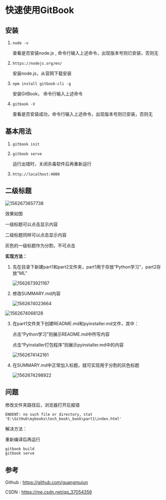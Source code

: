 # 快速使用GitBook

## 安装

1. ``node -v``

   查看是否安装node.js , 命令行输入上述命令，出现版本号则已安装，否则无

2. ``https://nodejs.org/en/``

   安装node.js，从官网下载安装 

3. ``npm install gitbook-cli -g``

   安装GitBook， 命令行输入上述命令

4. ``gitbook -V``

   查看是否安装成功，命令行输入上述命令，出现版本号则已安装，否则无

## 基本用法

1. ``gitbook init``

2. ``gitbook serve``

   运行出错时，关闭杀毒软件后再重新运行

3. ``http://localhost:4000``

## 二级标题

![1562673657738](E:\GitHub\mybooks\tech_book\imgs\1562673657738.png)

效果如图

一级标题可以点击显示内容

二级标题同样可以点击显示内容

灰色的一级标题作为分割，不可点击

**实现方法：**

1. 先在目录下新建part1和part2文件夹，part1用于存放“Python学习”，part2存放"ML"

   ![1562673921167](E:\GitHub\mybooks\tech_book\imgs\1562673921167.png)

2. 修改SUMMARY.md内容

   ![1562674023664](E:\GitHub\mybooks\tech_book\imgs\1562674023664.png)

![1562674068128](E:\GitHub\mybooks\tech_book\imgs\1562674068128.png)

3. 在part1文件夹下创建README.md和pyinstaller.md文件，其中：

   点击“Python学习”则展示README.md中所写内容

   点击“Pyinstaller打包程序”则展示pyinstaller.md中的内容

   ![1562674142161](E:\GitHub\mybooks\tech_book\imgs\1562674142161.png)

4. 在SUMMARY.md中正常加入标题，就可实现用于分割的灰色标题

   ![1562674298922](E:\GitHub\mybooks\tech_book\imgs\1562674298922.png)

## 问题

修改文件夹路径后，浏览器打开后报错

```
ENOENT: no such file or directory, stat 'E:\GitHub\mybooks\tech_book\_book\part1\index.html'
```

解决方法：

重新编译后再运行

```
gitbook build
gitbook serve
```



## 参考

Github :  https://github.com/guangmujun

CSDN :   https://me.csdn.net/qq_37054356